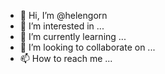 - 👋 Hi, I’m @helengorn
- 👀 I’m interested in ...
- 🌱 I’m currently learning ...
- 💞️ I’m looking to collaborate on ...
- 📫 How to reach me ...

<!---
helengorn/helengorn is a ✨ special ✨ repository because its `README.md` (this file) appears on your GitHub profile.
You can click the Preview link to take a look at your changes.
--->

